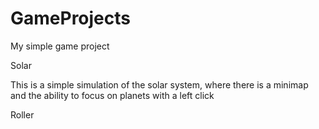 # GameProjects
My simple game project

Solar

This is a simple simulation of the solar system, where there is a minimap and the ability to focus on planets with a left click

Roller
